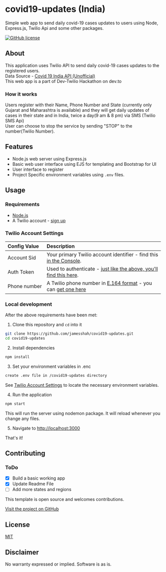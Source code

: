 # covid19-updates (India)

Simple web app to send daily covid-19 cases updates to users using Node, Express.js, Twilio Api and some other packages.

[![GitHub license](https://img.shields.io/github/license/Naereen/StrapDown.js.svg)](https://github.com/Naereen/StrapDown.js/blob/master/LICENSE)

## About

This application uses Twilio API to send daily covid-19 cases updates to the registered users.<br>
Data Source - [Covid 19 India API (Unofficial)](https://api.covid19india.org)
<br>
This web app is a part of Dev-Twilio Hackathon on dev.to

### How it works

Users register with their Name, Phone Number and State (currently only Gujarat and Maharashtra is available) and they will get daily updates of cases in their state and in India, twice a day(9 am & 8 pm) via SMS (Twilio SMS Api) <br> User can choose to stop the service by sending "STOP" to the number(Twilio Number).

## Features

- Node.js web server using Express.js
- Basic web user interface using EJS for templating and Bootstrap for UI
- User interface to register
- Project Specific environment variables using `.env` files.

## Usage

### Requirements

- [Node.js](https://nodejs.org/)
- A Twilio account - [sign up](https://www.twilio.com/try-twilio)

### Twilio Account Settings

| Config&nbsp;Value | Description                                                                                                                                                  |
| :---------------- | :----------------------------------------------------------------------------------------------------------------------------------------------------------- |
| Account&nbsp;Sid  | Your primary Twilio account identifier - find this [in the Console](https://www.twilio.com/console).                                                         |
| Auth&nbsp;Token   | Used to authenticate - [just like the above, you'll find this here](https://www.twilio.com/console).                                                         |
| Phone&nbsp;number | A Twilio phone number in [E.164 format](https://en.wikipedia.org/wiki/E.164) - you can [get one here](https://www.twilio.com/console/phone-numbers/incoming) |

### Local development

After the above requirements have been met:

1. Clone this repository and `cd` into it

```bash
git clone https://github.com/jamesshah/covid19-updates.git
cd covid19-updates
```

2. Install dependencies

```bash
npm install
```

3. Set your environment variables in .enc

```bash
create .env file in /covid19-updates directory
```

See [Twilio Account Settings](#twilio-account-settings) to locate the necessary environment variables.

4. Run the application

```bash
npm start
```

This will run the server using nodemon package. It will reload whenever you change any files.

5. Navigate to [http://localhost:3000](http://localhost:3000)

That's it!

## Contributing

### ToDo

- [x] Build a basic working app
- [x] Update Readme File
- [ ] Add more states and regions

This template is open source and welcomes contributions. 

[Visit the project on GitHub](https://github.com/twilio-labs/sample-template-nodejs)

## License

[MIT](http://www.opensource.org/licenses/mit-license.html)

## Disclaimer

No warranty expressed or implied. Software is as is.
